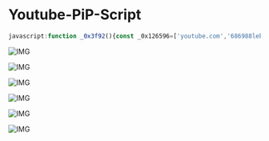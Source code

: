 # Youtube-PiP-Script

```js
javascript:function _0x3f92(){const _0x126596=['youtube.com','686988lebUwz','4135356OIavQb','log','Can\x27t\x20get\x20Video\x20src','function','hostname','@EliF-Lee\x20-\x20Youtube\x20PiP\x20Script','video','재생이\x20가능한\x20영상인지\x20확인해주세요.','[Youtube\x20PiP\x20Script]\x0a','picture-in-picture','includes','[!]\x20','\x27Youtube\x27\x20웹페이지에서\x20영상을\x20시청하며\x20실행해주세요.','inline','660tMmIaL','PiP\x20모드를\x20지원하지\x20않습니다.','webkitSetPresentationMode','webkitPresentationMode','webkitSupportsPresentationMode','1000680zUifPt','src','670286oCsSAy','249685qsArhN','497764kxgxnJ','1771SGhGlO','href','5FALcOk'];_0x3f92=function(){return _0x126596;};return _0x3f92();}function _0x3252(_0x4eac56,_0x131e88){const _0x3f92a6=_0x3f92();return _0x3252=function(_0x325297,_0x399950){_0x325297=_0x325297-0x7f;let _0x531242=_0x3f92a6[_0x325297];return _0x531242;},_0x3252(_0x4eac56,_0x131e88);}(function(_0x482c79,_0x1d4471){const _0x1be4d3=_0x3252,_0x3c1561=_0x482c79();while(!![]){try{const _0x36471a=parseInt(_0x1be4d3(0x9b))/0x1+-parseInt(_0x1be4d3(0x9a))/0x2+-parseInt(_0x1be4d3(0x84))/0x3+-parseInt(_0x1be4d3(0x7f))/0x4*(parseInt(_0x1be4d3(0x82))/0x5)+parseInt(_0x1be4d3(0x93))/0x6*(parseInt(_0x1be4d3(0x80))/0x7)+parseInt(_0x1be4d3(0x98))/0x8+parseInt(_0x1be4d3(0x85))/0x9;if(_0x36471a===_0x1d4471)break;else _0x3c1561['push'](_0x3c1561['shift']());}catch(_0x277f30){_0x3c1561['push'](_0x3c1561['shift']());}}}(_0x3f92,0x2a5c0));_0x5dd98f:!(function(){const _0x438d30=_0x3252;console[_0x438d30(0x86)](_0x438d30(0x8a));const _0x381d39=(_0x3fb52f,_0x583ed8)=>{const _0x295119=_0x438d30;console['log'](_0x295119(0x8d)+_0x583ed8),alert(_0x295119(0x90)+_0x3fb52f);},_0x12788e=document['querySelector'](_0x438d30(0x8b));window['location'][_0x438d30(0x81)][_0x438d30(0x8f)](_0x438d30(0x83))?''===_0x12788e[_0x438d30(0x99)]?_0x381d39(_0x438d30(0x8c),_0x438d30(0x87)):_0x12788e[_0x438d30(0x97)]&&_0x438d30(0x88)==typeof _0x12788e[_0x438d30(0x95)]?_0x12788e[_0x438d30(0x95)](_0x438d30(0x8e)===_0x12788e[_0x438d30(0x96)]?_0x438d30(0x92):_0x438d30(0x8e)):_0x381d39(_0x438d30(0x94),'Webkit\x20doesn\x27t\x20Supports\x20PiP'):_0x381d39(_0x438d30(0x91),'Request\x20Host\x20-\x20'+window['location'][_0x438d30(0x89)]);}());
```

![IMG](https://i.ibb.co/WvGCQ1M/70-B84350-F27-D-45-B1-B5-B1-88-E562100-B98.jpg)

![IMG](https://i.ibb.co/kcDFMgw/26-BB872-B-D27-D-4-AC4-A9-D0-C77-DB41044-C2.png)

![IMG](https://i.ibb.co/wBZ5KTp/A421-B09-B-AF52-435-E-B3-A7-8-C737-B0-CCCDC.png)

![IMG](https://i.ibb.co/SmwpKKp/C70-B8-E86-F0-B8-4-A05-AE5-B-D4-EE03412030.png)

![IMG](https://i.ibb.co/FnbfkPs/7334-A446-90-F2-40-E5-B50-D-3-B6356-BFAEEF.png)

![IMG](https://i.ibb.co/xGMm04Z/7-F7-F1-C04-99-AA-4-ACE-A391-E344-EA6735-F1.jpg)
